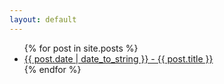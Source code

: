 ```yaml
---
layout: default
---
```


<ul>
  {% for post in site.posts %}
    <li>
      <a href="{{ post.url }}">{{ post.date | date_to_string }} - {{ post.title }}</a>
    </li>
  {% endfor %}
</ul>